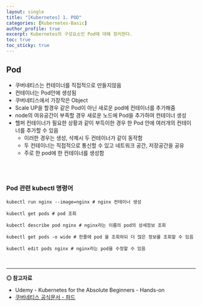 ```yaml
---
layout: single
title: "[Kubernetes] 1. POD"
categories: [Kubernetes-Basic]
author_profile: true
excerpt: Kubernetes의 구성요소인 Pod에 대해 정리한다.
toc: true
toc_sticky: true
---
```



## Pod

- 쿠버네티스는 컨테이너를 직접적으로 만들지않음
- 컨테이너는 Pod안에 생성됨
- 쿠버네티스에서 가장작은 Object
- Scale UP을 할경우 같은 Pod이 아닌 새로운 pod에 컨테이너를 추가해줌
- node의 여유공간이 부족할 경우 새로운 노드에 Pod을 추가하여 컨테이너 생성
- 헬퍼 컨테이너가 필요한 상황과 같이 부득이한 경우 한 Pod 안에 여러개의 컨테이너를 추가할 수 있음
    - 이러한 경우는 생성, 삭제시 두 컨테이너가 같이 동작함
    - 두 컨테이너는 직접적으로 통신할 수 있고 네트워크 공간, 저장공간을 공유
    - 주로 한 pod에 한 컨테이너를 생성함

<br><br>

### Pod 관련 kubectl 명령어

```shell
kubectl run nginx --image=nginx # nginx 컨테이너 생성

kubectl get pods # pod 조회

kubectl describe pod nginx # nginx라는 이름의 pod의 상세정보 조회

kubectl get pods -o wide # 한줄에 pod 을 조회하되 더 많은 정보를 조회할 수 있음

kubectl edit pods nginx # nginx라는 pod을 수정할 수 있음

```

<br>

------------------
**◎ 참고자료**


- Udemy - Kubernetes for the Absolute Beginners - Hands-on
- [쿠버네티스 공식문서 - 파드](https://kubernetes.io/ko/docs/concepts/workloads/pods/)




